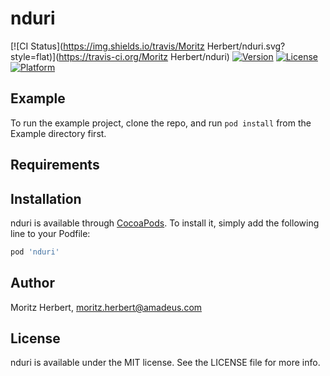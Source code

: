 # nduri

[![CI Status](https://img.shields.io/travis/Moritz Herbert/nduri.svg?style=flat)](https://travis-ci.org/Moritz Herbert/nduri)
[![Version](https://img.shields.io/cocoapods/v/nduri.svg?style=flat)](https://cocoapods.org/pods/nduri)
[![License](https://img.shields.io/cocoapods/l/nduri.svg?style=flat)](https://cocoapods.org/pods/nduri)
[![Platform](https://img.shields.io/cocoapods/p/nduri.svg?style=flat)](https://cocoapods.org/pods/nduri)

## Example

To run the example project, clone the repo, and run `pod install` from the Example directory first.

## Requirements

## Installation

nduri is available through [CocoaPods](https://cocoapods.org). To install
it, simply add the following line to your Podfile:

```ruby
pod 'nduri'
```

## Author

Moritz Herbert, moritz.herbert@amadeus.com

## License

nduri is available under the MIT license. See the LICENSE file for more info.
